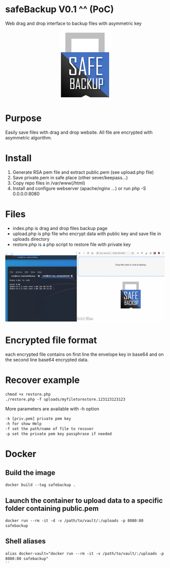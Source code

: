 # safeBackup V0.1 ^^ (PoC)
Web drag and drop interface to backup files with asymmetric key

<p align="center">
<img src="https://github.com/0x25/safeBackup/blob/master/safebackup.PNG?raw=true" alt="SafeBackup">
</p>

# Purpose
Easily save files with drag and drop website.
All file are encrypted with asymmetric algorithm.

# Install

 1. Generate RSA pem file and extract public.pem (see upload.php file)
 2. Save private.pem in safe place (other sever/keepass...)
 3. Copy repo files in /var/www(/html)
 4. Install and configure webserver (apache/nginx ...) or run php -S 0.0.0.0:8080

# Files

 - index.php is drag and drop files backup page 
 - upload.php is php file who encrypt data with public key and save file in uploads directory
 - restore.php is a php script to restore file with private key

<p align="center">
<img src="https://github.com/0x25/safeBackup/blob/master/safeBackup.gif?raw=true" alt="SafeBackup">
</p>

# Encrypted file format
each encrypted file contains on first line the envelope key in base64 and on the second line base64 encrypted data.

# Recover example
```
chmod +x restore.php
./restore.php -f uploads/myfiletorestore.123123123123
```
More parameters are available with -h option
```
-k [priv.pem] private pem key
-h for show Help
-f set the path/name of file to recover
-p set the private pem key passphrase if needed
```

# Docker
## Build the image
```
docker build --tag safebackup .
```

## Launch the container to upload data to a specific folder containing public.pem
```
docker run --rm -it -d -v /path/to/vault/:/uploads -p 8080:80 safebackup
```

## Shell aliases
```
alias docker-vault="docker run --rm -it -v /path/to/vault/:/uploads -p 8080:80 safebackup"
``
